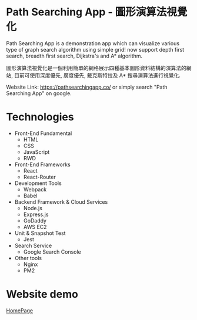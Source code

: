 # Path Searching App - 圖形演算法視覺化

Path Searching App is a demonstration app which can visualize various type of graph search algorithm using simple grid! now support depth first search, breadth first search, Dijkstra's and A* algorithm.

圖形演算法視覺化是一個利用簡單的網格展示四種基本圖形資料結構的演算法的網站, 目前可使用深度優先, 廣度優先, 戴克斯特拉及 A* 搜尋演算法進行視覺化.

Website Link: https://pathsearchingapp.co/
or simply search "Path Searching App" on google.


# Technologies
* Front-End Fundamental
  * HTML
  * CSS
  * JavaScript
  * RWD
* Front-End Frameworks
  * React
  * React-Router
* Development Tools
  * Webpack
  * Babel
* Backend Framework & Cloud Services
  * Node.js
  * Express.js
  * GoDaddy
  * AWS EC2
* Unit & Snapshot Test
  * Jest
* Search Service
  * Google Search Console
* Other tools
  * Nginx
  * PM2
  
# Website demo
[HomePage](https://ibb.co/GdYwmzq "HomePage")
